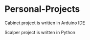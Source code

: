 # Personal-Projects
Cabinet project is written in Arduino IDE

Scalper project is written in Python
